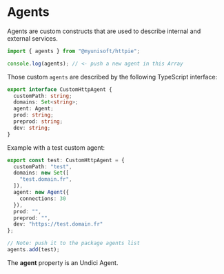 # Agents

Agents are custom constructs that are used to describe internal and external services.

```js
import { agents } from "@myunisoft/httpie";

console.log(agents); // <- push a new agent in this Array
```

Those custom `agents` are described by the following TypeScript interface:
```ts
export interface CustomHttpAgent {
  customPath: string;
  domains: Set<string>;
  agent: Agent;
  prod: string;
  preprod: string;
  dev: string;
}
```

Example with a test custom agent:
```ts
export const test: CustomHttpAgent = {
  customPath: "test",
  domains: new Set([
    "test.domain.fr",
  ]),
  agent: new Agent({
    connections: 30
  }),
  prod: "",
  preprod: "",
  dev: "https://test.domain.fr"
};

// Note: push it to the package agents list
agents.add(test);
```

The **agent** property is an Undici Agent.
